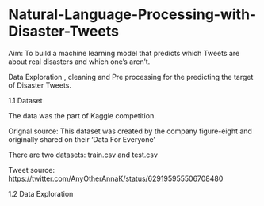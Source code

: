 # Natural-Language-Processing-with-Disaster-Tweets

Aim: To build a machine learning model that predicts which Tweets are about real disasters and which one’s aren’t. 

Data Exploration , cleaning and Pre processing for the predicting the target of Disaster Tweets.

1.1 Dataset

The data was the part of Kaggle competition.

Orignal source: This dataset was created by the company figure-eight and originally shared on their ‘Data For Everyone’

There are two datasets: train.csv and test.csv 

Tweet source: https://twitter.com/AnyOtherAnnaK/status/629195955506708480

1.2 Data Exploration



